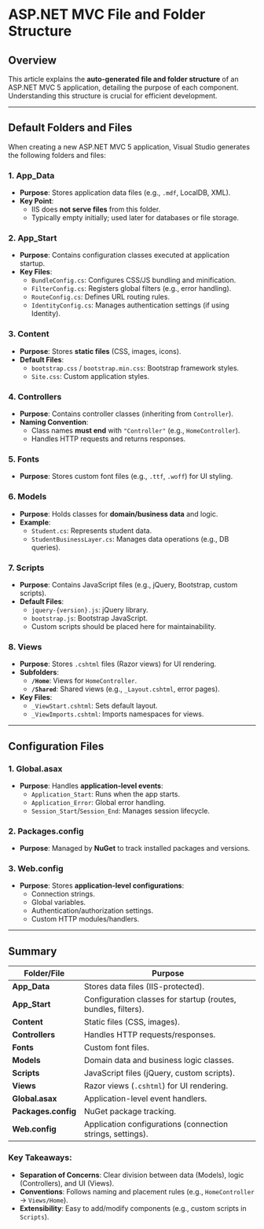 # ASP.NET MVC File and Folder Structure

## Overview
This article explains the **auto-generated file and folder structure** of an ASP.NET MVC 5 application, detailing the purpose of each component. Understanding this structure is crucial for efficient development.

---

## Default Folders and Files
When creating a new ASP.NET MVC 5 application, Visual Studio generates the following folders and files:

### 1. **App_Data**
- **Purpose**: Stores application data files (e.g., `.mdf`, LocalDB, XML).
- **Key Point**:  
  - IIS does **not serve files** from this folder.  
  - Typically empty initially; used later for databases or file storage.

### 2. **App_Start**
- **Purpose**: Contains configuration classes executed at application startup.
- **Key Files**:  
  - `BundleConfig.cs`: Configures CSS/JS bundling and minification.  
  - `FilterConfig.cs`: Registers global filters (e.g., error handling).  
  - `RouteConfig.cs`: Defines URL routing rules.  
  - `IdentityConfig.cs`: Manages authentication settings (if using Identity).

### 3. **Content**
- **Purpose**: Stores **static files** (CSS, images, icons).
- **Default Files**:  
  - `bootstrap.css` / `bootstrap.min.css`: Bootstrap framework styles.  
  - `Site.css`: Custom application styles.

### 4. **Controllers**
- **Purpose**: Contains controller classes (inheriting from `Controller`).
- **Naming Convention**:  
  - Class names **must end** with `"Controller"` (e.g., `HomeController`).  
  - Handles HTTP requests and returns responses.

### 5. **Fonts**
- **Purpose**: Stores custom font files (e.g., `.ttf`, `.woff`) for UI styling.

### 6. **Models**
- **Purpose**: Holds classes for **domain/business data** and logic.
- **Example**:  
  - `Student.cs`: Represents student data.  
  - `StudentBusinessLayer.cs`: Manages data operations (e.g., DB queries).

### 7. **Scripts**
- **Purpose**: Contains JavaScript files (e.g., jQuery, Bootstrap, custom scripts).
- **Default Files**:  
  - `jquery-{version}.js`: jQuery library.  
  - `bootstrap.js`: Bootstrap JavaScript.  
  - Custom scripts should be placed here for maintainability.

### 8. **Views**
- **Purpose**: Stores `.cshtml` files (Razor views) for UI rendering.
- **Subfolders**:  
  - **`/Home`**: Views for `HomeController`.  
  - **`/Shared`**: Shared views (e.g., `_Layout.cshtml`, error pages).  
- **Key Files**:  
  - `_ViewStart.cshtml`: Sets default layout.  
  - `_ViewImports.cshtml`: Imports namespaces for views.

---

## Configuration Files

### 1. **Global.asax**
- **Purpose**: Handles **application-level events**:
  - `Application_Start`: Runs when the app starts.  
  - `Application_Error`: Global error handling.  
  - `Session_Start`/`Session_End`: Manages session lifecycle.

### 2. **Packages.config**
- **Purpose**: Managed by **NuGet** to track installed packages and versions.

### 3. **Web.config**
- **Purpose**: Stores **application-level configurations**:
  - Connection strings.  
  - Global variables.  
  - Authentication/authorization settings.  
  - Custom HTTP modules/handlers.

---

## Summary
| Folder/File       | Purpose                                                                 |
|-------------------|-------------------------------------------------------------------------|
| **App_Data**      | Stores data files (IIS-protected).                                      |
| **App_Start**     | Configuration classes for startup (routes, bundles, filters).           |
| **Content**       | Static files (CSS, images).                                             |
| **Controllers**   | Handles HTTP requests/responses.                                        |
| **Fonts**         | Custom font files.                                                      |
| **Models**        | Domain data and business logic classes.                                 |
| **Scripts**       | JavaScript files (jQuery, custom scripts).                              |
| **Views**         | Razor views (`.cshtml`) for UI rendering.                               |
| **Global.asax**   | Application-level event handlers.                                       |
| **Packages.config**| NuGet package tracking.                                                |
| **Web.config**    | Application configurations (connection strings, settings).              |

### Key Takeaways:
- **Separation of Concerns**: Clear division between data (Models), logic (Controllers), and UI (Views).  
- **Conventions**: Follows naming and placement rules (e.g., `HomeController` → `Views/Home`).  
- **Extensibility**: Easy to add/modify components (e.g., custom scripts in `Scripts`).